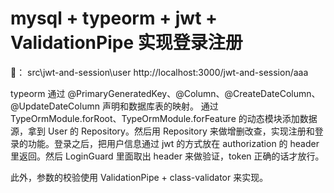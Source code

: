 # mysql + typeorm + jwt + ValidationPipe 实现登录注册

🌰：
src\jwt-and-session\user
http://localhost:3000/jwt-and-session/aaa

typeorm 通过 @PrimaryGeneratedKey、@Column、@CreateDateColumn、@UpdateDateColumn 声明和数据库表的映射。
通过 TypeOrmModule.forRoot、TypeOrmModule.forFeature 的动态模块添加数据源，拿到 User 的 Repository。然后用 Repository 来做增删改查，实现注册和登录的功能。登录之后，把用户信息通过 jwt 的方式放在 authorization 的 header 里返回。然后 LoginGuard 里面取出 header 来做验证，token 正确的话才放行。

此外，参数的校验使用 ValidationPipe + class-validator 来实现。
